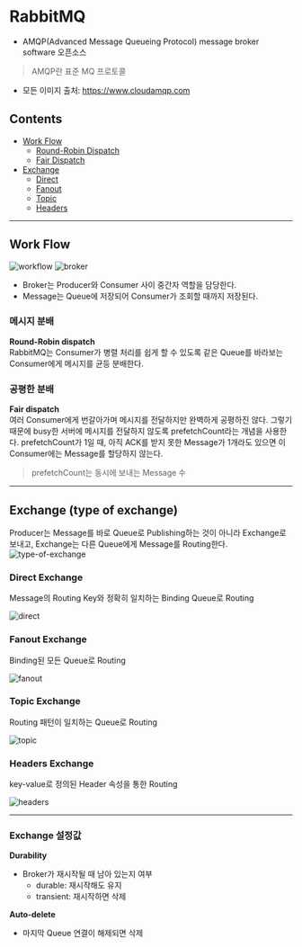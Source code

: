 # RabbitMQ
* AMQP(Advanced Message Queueing Protocol) message broker software 오픈소스
> AMQP란 표준 MQ 프로토콜
* 모든 이미지 출처: https://www.cloudamqp.com

## Contents
* [Work Flow](#Work-Flow)
  * [Round-Robin Dispatch](#메시지-분배)
  * [Fair Dispatch](#공평한-분배)
* [Exchange](#Exchange-(type-of-exchange))
  * [Direct](#Direct-Exchange)
  * [Fanout](#Fanout-Exchange)
  * [Topic](#Topic-Exchange)
  * [Headers](#Headers-Exchange)
  
---

## Work Flow
![workflow](img/rabbitmq_workflow.png)
![broker](img/broker.png)
* Broker는 Producer와 Consumer 사이 중간자 역할을 담당한다.
* Message는 Queue에 저장되어 Consumer가 조회할 때까지 저장된다.

### 메시지 분배
**Round-Robin dispatch**<br>
RabbitMQ는 Consumer가 병렬 처리를 쉽게 할 수 있도록 같은 Queue를 바라보는 Consumer에게 메시지를 균등 분배한다.

### 공평한 분배
**Fair dispatch**<br>
여러 Consumer에게 번갈아가며 메시지를 전달하지만 완벽하게 공평하진 않다. 
그렇기 때문에 busy한 서버에 메시지를 전달하지 않도록 prefetchCount라는 개념을 사용한다. 
prefetchCount가 1일 때, 아직 ACK를 받지 못한 Message가 1개라도 있으면 이 Consumer에는 Message를 할당하지 않는다.
> prefetchCount는 동시에 보내는 Message 수

---

## Exchange (type of exchange)
Producer는 Message를 바로 Queue로 Publishing하는 것이 아니라 Exchange로 보내고, 
Exchange는 다른 Queue에게 Message를 Routing한다.
![type-of-exchange](img/type_of_exchange.png)

### Direct Exchange
Message의 Routing Key와 정확히 일치하는 Binding Queue로 Routing

![direct](img/direct-exchange.png)

### Fanout Exchange
Binding된 모든 Queue로 Routing

![fanout](img/fanout-exchange.png)

### Topic Exchange
Routing 패턴이 일치하는 Queue로 Routing

![topic](img/topic-exchange.png)

### Headers Exchange
key-value로 정의된 Header 속성을 통한 Routing

![headers](img/headers-exchange.png)

---

### Exchange 설정값
**Durability**
* Broker가 재시작될 때 남아 있는지 여부
    * durable: 재시작해도 유지
    * transient: 재시작하면 삭제
    
**Auto-delete**
* 마지막 Queue 연결이 해제되면 삭제